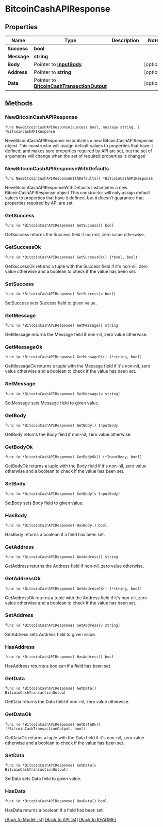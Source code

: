 # BitcoinCashAPIResponse

## Properties

| Name        | Type                                                                           | Description | Notes       |
| ----------- | ------------------------------------------------------------------------------ | ----------- | ----------- |
| **Success** | **bool**                                                                       |             |             |
| **Message** | **string**                                                                     |             |             |
| **Body**    | Pointer to [**InputBody**](InputBody.md)                                       |             | \[optional] |
| **Address** | Pointer to **string**                                                          |             | \[optional] |
| **Data**    | Pointer to [**BitcoinCashTransactionOutput**](BitcoinCashTransactionOutput.md) |             | \[optional] |

## Methods

### NewBitcoinCashAPIResponse

`func NewBitcoinCashAPIResponse(success bool, message string, ) *BitcoinCashAPIResponse`

NewBitcoinCashAPIResponse instantiates a new BitcoinCashAPIResponse object This constructor will assign default values to properties that have it defined, and makes sure properties required by API are set, but the set of arguments will change when the set of required properties is changed

### NewBitcoinCashAPIResponseWithDefaults

`func NewBitcoinCashAPIResponseWithDefaults() *BitcoinCashAPIResponse`

NewBitcoinCashAPIResponseWithDefaults instantiates a new BitcoinCashAPIResponse object This constructor will only assign default values to properties that have it defined, but it doesn't guarantee that properties required by API are set

### GetSuccess

`func (o *BitcoinCashAPIResponse) GetSuccess() bool`

GetSuccess returns the Success field if non-nil, zero value otherwise.

### GetSuccessOk

`func (o *BitcoinCashAPIResponse) GetSuccessOk() (*bool, bool)`

GetSuccessOk returns a tuple with the Success field if it's non-nil, zero value otherwise and a boolean to check if the value has been set.

### SetSuccess

`func (o *BitcoinCashAPIResponse) SetSuccess(v bool)`

SetSuccess sets Success field to given value.

### GetMessage

`func (o *BitcoinCashAPIResponse) GetMessage() string`

GetMessage returns the Message field if non-nil, zero value otherwise.

### GetMessageOk

`func (o *BitcoinCashAPIResponse) GetMessageOk() (*string, bool)`

GetMessageOk returns a tuple with the Message field if it's non-nil, zero value otherwise and a boolean to check if the value has been set.

### SetMessage

`func (o *BitcoinCashAPIResponse) SetMessage(v string)`

SetMessage sets Message field to given value.

### GetBody

`func (o *BitcoinCashAPIResponse) GetBody() InputBody`

GetBody returns the Body field if non-nil, zero value otherwise.

### GetBodyOk

`func (o *BitcoinCashAPIResponse) GetBodyOk() (*InputBody, bool)`

GetBodyOk returns a tuple with the Body field if it's non-nil, zero value otherwise and a boolean to check if the value has been set.

### SetBody

`func (o *BitcoinCashAPIResponse) SetBody(v InputBody)`

SetBody sets Body field to given value.

### HasBody

`func (o *BitcoinCashAPIResponse) HasBody() bool`

HasBody returns a boolean if a field has been set.

### GetAddress

`func (o *BitcoinCashAPIResponse) GetAddress() string`

GetAddress returns the Address field if non-nil, zero value otherwise.

### GetAddressOk

`func (o *BitcoinCashAPIResponse) GetAddressOk() (*string, bool)`

GetAddressOk returns a tuple with the Address field if it's non-nil, zero value otherwise and a boolean to check if the value has been set.

### SetAddress

`func (o *BitcoinCashAPIResponse) SetAddress(v string)`

SetAddress sets Address field to given value.

### HasAddress

`func (o *BitcoinCashAPIResponse) HasAddress() bool`

HasAddress returns a boolean if a field has been set.

### GetData

`func (o *BitcoinCashAPIResponse) GetData() BitcoinCashTransactionOutput`

GetData returns the Data field if non-nil, zero value otherwise.

### GetDataOk

`func (o *BitcoinCashAPIResponse) GetDataOk() (*BitcoinCashTransactionOutput, bool)`

GetDataOk returns a tuple with the Data field if it's non-nil, zero value otherwise and a boolean to check if the value has been set.

### SetData

`func (o *BitcoinCashAPIResponse) SetData(v BitcoinCashTransactionOutput)`

SetData sets Data field to given value.

### HasData

`func (o *BitcoinCashAPIResponse) HasData() bool`

HasData returns a boolean if a field has been set.

[\[Back to Model list\]](./#documentation-for-models) [\[Back to API list\]](./#documentation-for-api-endpoints) [\[Back to README\]](./)
